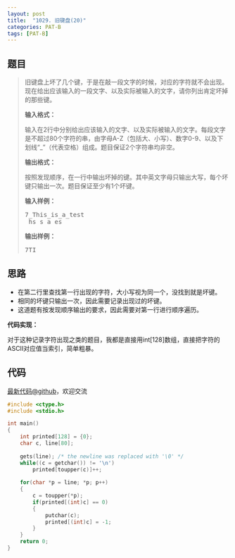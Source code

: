 ```yaml
---
layout: post
title:  "1029. 旧键盘(20)"
categories: PAT-B
tags: [PAT-B]
---
```


## 题目

> <div id="problemContent">
> <p>
> 旧键盘上坏了几个键，于是在敲一段文字的时候，对应的字符就不会出现。现在给出应该输入的一段文字、以及实际被输入的文字，请你列出肯定坏掉的那些键。
> </p>
> <p><b>
> 输入格式：
> </b></p>
> <p>输入在2行中分别给出应该输入的文字、以及实际被输入的文字。每段文字是不超过80个字符的串，由字母A-Z（包括大、小写）、数字0-9、以及下划线“_”（代表空格）组成。题目保证2个字符串均非空。
> </p>
> <p><b>
> 输出格式：
> </b></p>
> <p>
> 按照发现顺序，在一行中输出坏掉的键。其中英文字母只输出大写，每个坏键只输出一次。题目保证至少有1个坏键。</p>
> <b>输入样例：</b><pre>
> 7_This_is_a_test
> _hs_s_a_es
> </pre>
> <b>输出样例：</b><pre>
> 7TI
> </pre>
> </div>

## 思路


- 在第二行里查找第一行出现的字符，大小写视为同一个，没找到就是坏键。
- 相同的坏键只输出一次，因此需要记录出现过的坏键。
- 这道题有按发现顺序输出的要求，因此需要对第一行进行顺序遍历。

**代码实现：**

对于这种记录字符出现之类的题目，我都是直接用int[128]数组，直接把字符的ASCII对应值当索引，简单粗暴。

## 代码

[最新代码@github](https://github.com/OliverLew/PAT/blob/master/PATBasic/1029.c)，欢迎交流
```c
#include <ctype.h>
#include <stdio.h>

int main()
{
    int printed[128] = {0};
    char c, line[80];
    
    gets(line); /* the newline was replaced with '\0' */
    while((c = getchar()) != '\n')
        printed[toupper(c)]++;
    
    for(char *p = line; *p; p++) 
    {
        c = toupper(*p);
        if(printed[(int)c] == 0)
        {
            putchar(c);
            printed[(int)c] = -1;
        }
    }
    return 0;
}

```